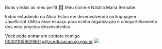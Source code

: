 Boas vindas ao meu perfil 💙💙
Meu nome é Natalia Maria Bernabe

Estou estudando na Alura
Estou me desenvolvendo na linguagem JavaScript
Utilizo esse espaço para minha organização e compartilhamento dos meu projetos desenvolvidos

Você pode entrar em contato comigo 
00001105902961sp@al.educacao.sp.gov.br
![](https://media1.tenor.com/m/TxG3Qcg5fk8AAAAC/alaynakitty.gif
)
